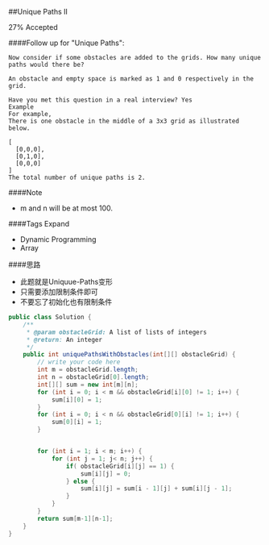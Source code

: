 ##Unique Paths II

27% Accepted

####Follow up for "Unique Paths":

	Now consider if some obstacles are added to the grids. How many unique paths would there be?

	An obstacle and empty space is marked as 1 and 0 respectively in the grid.

	Have you met this question in a real interview? Yes
	Example
	For example,
	There is one obstacle in the middle of a 3x3 grid as illustrated below.

	[
	  [0,0,0],
	  [0,1,0],
	  [0,0,0]
	]
	The total number of unique paths is 2.

####Note
- m and n will be at most 100.

####Tags Expand
- Dynamic Programming
- Array

####思路
- 此题就是Uniquue-Paths变形
- 只需要添加限制条件即可
- 不要忘了初始化也有限制条件

```java
public class Solution {
    /**
     * @param obstacleGrid: A list of lists of integers
     * @return: An integer
     */
    public int uniquePathsWithObstacles(int[][] obstacleGrid) {
        // write your code here
        int m = obstacleGrid.length;
        int n = obstacleGrid[0].length;
        int[][] sum = new int[m][n];
        for (int i = 0; i < m && obstacleGrid[i][0] != 1; i++) {
            sum[i][0] = 1;
        }
        for (int i = 0; i < n && obstacleGrid[0][i] != 1; i++) {
            sum[0][i] = 1;
        }


        for (int i = 1; i < m; i++) {
            for (int j = 1; j< n; j++) {
                if( obstacleGrid[i][j] == 1) {
                    sum[i][j] = 0;
                } else {
                    sum[i][j] = sum[i - 1][j] + sum[i][j - 1];
                }
            }
        }
        return sum[m-1][n-1];
    }
}

```
